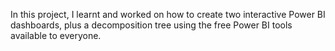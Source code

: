 In this project, I learnt and worked on how to create two interactive Power BI dashboards, plus a decomposition tree using the free Power BI tools available to everyone.
